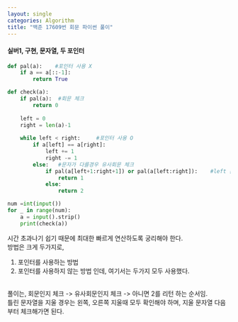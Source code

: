 ```yaml
---
layout: single
categories: Algorithm
title: "백준 17609번 회문 파이썬 풀이"
---
```

#### 실버1, 구현, 문자열, 두 포인터

```py
def pal(a):    #포인터 사용 X
    if a == a[::-1]:
        return True

def check(a):
    if pal(a):  #회문 체크
        return 0
    
    left = 0
    right = len(a)-1
    
    while left < right:     #포인터 사용 O
        if a[left] == a[right]:
            left += 1
            right -= 1
        else:   #문자가 다를경우 유사회문 체크
            if pal(a[left+1:right+1]) or pal(a[left:right]):    #left 문자를 제거할경우와 right 문자를 제거할경우 
                return 1
            else:
                return 2

num =int(input())
for _ in range(num):
    a = input().strip()
    print(check(a))
```
시간 초과나기 쉽기 때문에 최대한 빠르게 연산하도록 궁리해야 한다.<br>
방법은 크게 두가지로,
1. 포인터를 사용하는 방법
2. 포인터를 사용하지 않는 방법 
인데, 여기서는 두가지 모두 사용했다.<br><br>

풀이는, 회문인지 체크 -> 유사회문인지 체크 -> 아니면 2를 리턴 하는 순서임.<br>
틀린 문자열을 지울 경우는 왼쪽, 오른쪽 지울때 모두 확인해야 하며, 지울 문자열 다음부터 체크해가면 된다.